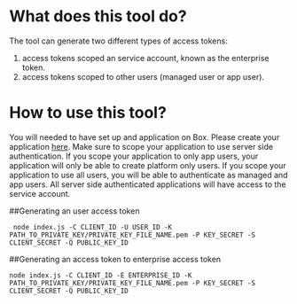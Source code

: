 # What does this tool do?
The tool can generate two different types of access tokens: 
1. access tokens scoped an service account, known as the enterprise token.
2. access tokens scoped to other users (managed user or app user).

# How to use this tool?
You will needed to have set up and application on Box. Please create your application [here](developer.box.com). Make sure to scope your application to use server side authentication. If you scope your application to only app users, your application will only be able to create platform only users. If you scope your application to use all users, you will be able to authenticate as managed and app users. All server side authenticated applications will have access to the service account.

##Generating an user access token
```
 node index.js -C CLIENT_ID -U USER_ID -K PATH_TO_PRIVATE_KEY/PRIVATE_KEY_FILE_NAME.pem -P KEY_SECRET -S CLIENT_SECRET -Q PUBLIC_KEY_ID
 ```

##Generating an access token to enterprise access token
 ```
 node index.js -C CLIENT_ID -E ENTERPRISE_ID -K PATH_TO_PRIVATE_KEY/PRIVATE_KEY_FILE_NAME.pem -P KEY_SECRET -S CLIENT_SECRET -Q PUBLIC_KEY_ID
 ```